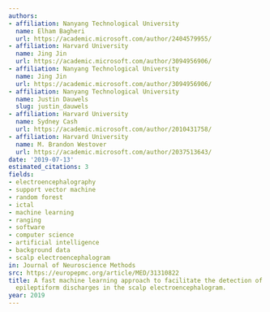 ```yaml
---
authors:
- affiliation: Nanyang Technological University
  name: Elham Bagheri
  url: https://academic.microsoft.com/author/2404579955/
- affiliation: Harvard University
  name: Jing Jin
  url: https://academic.microsoft.com/author/3094956906/
- affiliation: Nanyang Technological University
  name: Jing Jin
  url: https://academic.microsoft.com/author/3094956906/
- affiliation: Nanyang Technological University
  name: Justin Dauwels
  slug: justin_dauwels
- affiliation: Harvard University
  name: Sydney Cash
  url: https://academic.microsoft.com/author/2010431758/
- affiliation: Harvard University
  name: M. Brandon Westover
  url: https://academic.microsoft.com/author/2037513643/
date: '2019-07-13'
estimated_citations: 3
fields:
- electroencephalography
- support vector machine
- random forest
- ictal
- machine learning
- ranging
- software
- computer science
- artificial intelligence
- background data
- scalp electroencephalogram
in: Journal of Neuroscience Methods
src: https://europepmc.org/article/MED/31310822
title: A fast machine learning approach to facilitate the detection of interictal
  epileptiform discharges in the scalp electroencephalogram.
year: 2019
---
```

